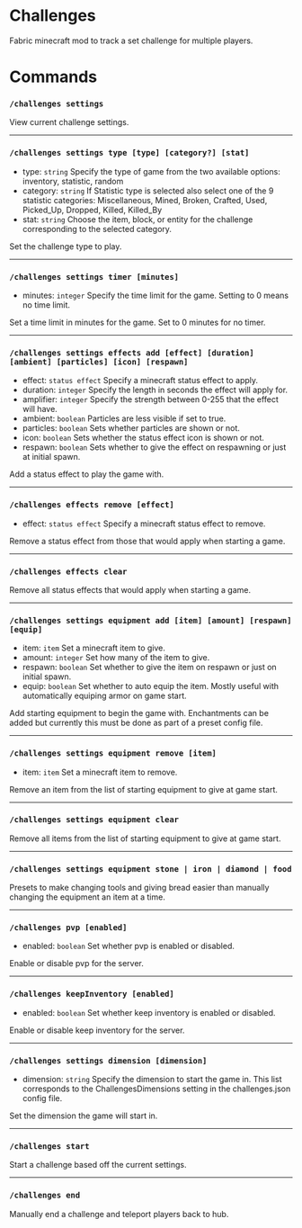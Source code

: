 # Challenges
Fabric minecraft mod to track a set challenge for multiple players.

# Commands

### `/challenges settings`

View current challenge settings.

***

### `/challenges settings type [type] [category?] [stat]`

- type: `string` Specify the type of game from the two available options: inventory, statistic, random
- category: `string` If Statistic type is selected also select one of the 9 statistic categories: Miscellaneous, Mined, Broken, Crafted, Used, Picked_Up, Dropped, Killed, Killed_By
- stat: `string` Choose the item, block, or entity for the challenge corresponding to the selected category.

Set the challenge type to play.

***

### `/challenges settings timer [minutes]`

- minutes: `integer` Specify the time limit for the game. Setting to 0 means no time limit.

Set a time limit in minutes for the game. Set to 0 minutes for no timer.

***

### `/challenges settings effects add [effect] [duration] [ambient] [particles] [icon] [respawn]`

- effect: `status effect` Specify a minecraft status effect to apply.
- duration: `integer` Specify the length in seconds the effect will apply for.
- amplifier: `integer` Specify the strength between 0-255 that the effect will have.
- ambient: `boolean` Particles are less visible if set to true.
- particles: `boolean` Sets whether particles are shown or not.
- icon: `boolean` Sets whether the status effect icon is shown or not.
- respawn: `boolean` Sets whether to give the effect on respawning or just at initial spawn.

Add a status effect to play the game with.

***

### `/challenges effects remove [effect]`

- effect: `status effect` Specify a minecraft status effect to remove.

Remove a status effect from those that would apply when starting a game.

***

### `/challenges effects clear`

Remove all status effects that would apply when starting a game.

***

### `/challenges settings equipment add [item] [amount] [respawn] [equip]`

- item: `item` Set a minecraft item to give.
- amount: `integer` Set how many of the item to give.
- respawn: `boolean` Set whether to give the item on respawn or just on initial spawn.
- equip: `boolean` Set whether to auto equip the item. Mostly useful with automatically equiping armor on game start.

Add starting equipment to begin the game with. Enchantments can be added but currently this must be done as part of a preset config file.

***

### `/challenges settings equipment remove [item]`

- item: `item` Set a minecraft item to remove.

Remove an item from the list of starting equipment to give at game start.

***

### `/challenges settings equipment clear`

Remove all items from the list of starting equipment to give at game start.

***

### `/challenges settings equipment stone | iron | diamond | food`

Presets to make changing tools and giving bread easier than manually changing the equipment an item at a time.

***

### `/challenges pvp [enabled]`

- enabled: `boolean` Set whether pvp is enabled or disabled.

Enable or disable pvp for the server.

***

### `/challenges keepInventory [enabled]`

- enabled: `boolean` Set whether keep inventory is enabled or disabled.

Enable or disable keep inventory for the server.

***

### `/challenges settings dimension [dimension]`

- dimension: `string` Specify the dimension to start the game in. This list corresponds to the ChallengesDimensions setting in the challenges.json config file.

Set the dimension the game will start in.

***

### `/challenges start`

Start a challenge based off the current settings.

***

### `/challenges end`

Manually end a challenge and teleport players back to hub.
